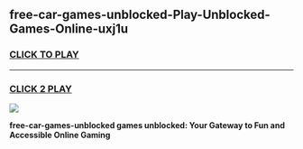 
## free-car-games-unblocked-Play-Unblocked-Games-Online-uxj1u
<h3>
<a href="https://premium76.site?title=free-car-games-unblocked&ref=25A">CLICK TO PLAY</a></h3>
<hr>

<h3>
<a href="https://premium76.site?title=free-car-games-unblocked&ref=25A">CLICK 2 PLAY</a>
  
</h3>

<a href="https://premium76.site?title=free-car-games-unblocked&ref=25A"><img src="https://clearcache.store/games.png"></a>


**free-car-games-unblocked games unblocked: Your Gateway to Fun and Accessible Online Gaming**
